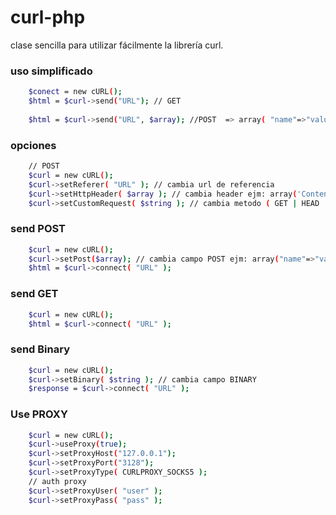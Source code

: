 # curl-php
clase sencilla para utilizar fácilmente la librería curl.

### uso simplificado
```sh
	$conect = new cURL();
	$html = $curl->send("URL"); // GET
	
	$html = $curl->send("URL", $array); //POST  => array( "name"=>"value" )
```

### opciones
```sh
	// POST
	$curl = new cURL();
	$curl->setReferer( "URL" ); // cambia url de referencia
	$curl->setHttpHeader( $array ); // cambia header ejm: array('Content-Type'=>'application/json;charset=UTF-8');
	$curl->setCustomRequest( $string ); // cambia metodo ( GET | HEAD | POST | CONNECT | DELETE | UPDATE | .... )
```

### send POST
```sh
	$curl = new cURL();
	$curl->setPost($array); // cambia campo POST ejm: array("name"=>"value","name2"=>"value2")
	$html = $curl->connect( "URL" );
```

### send GET
```sh
	$curl = new cURL();
	$html = $curl->connect( "URL" );
```

### send Binary
```sh
	$curl = new cURL();
	$curl->setBinary( $string ); // cambia campo BINARY
	$response = $curl->connect( "URL" );
```

### Use PROXY
```sh
	$curl = new cURL();
	$curl->useProxy(true);
	$curl->setProxyHost("127.0.0.1");
	$curl->setProxyPort("3128");
	$curl->setProxyType( CURLPROXY_SOCKS5 );
	// auth proxy
	$curl->setProxyUser( "user" );
	$curl->setProxyPass( "pass" );
```
